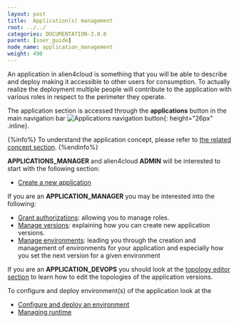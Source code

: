 ```yaml
---
layout: post
title:  Application(s) management
root: ../../
categories: DOCUMENTATION-3.0.0
parent: [user_guide]
node_name: application_management
weight: 490
---
```


An application in alien4cloud is something that you will be able to describe and deploy making it accessible to other users for consumption. To actually realize the deployment multiple people will contribute to the application with various roles in respect to the perimeter they operate.

The application section is accessed through the __applications__ button in the main navigation bar ![Applications navigation button](../../images/3.0.0/user_guide/applications/app_menu.png){: height="26px" .inline}.

{%info%}
To understand the application concept, please refer to [the related concept section](#/documentation/3.0.0/concepts/applications.html).
{%endinfo%}


__APPLICATIONS_MANAGER__ and alien4cloud __ADMIN__ will be interested to start with the following section:

* [Create a new application](#/documentation/3.0.0/user_guide/application_creation.html)

If you are an __APPLICATION_MANAGER__ you may be interested into the following:

* [Grant authorizations](#/documentation/3.0.0/user_guide/application_roles.html): allowing you to manage roles.
* [Manage versions](#/documentation/3.0.0/user_guide/application_versions.html): explaining how you can create new application versions.
* [Manage environments](#/documentation/3.0.0/user_guide/application_environments.html): leading you through the creation and management of environments for your application and especially how you set the next version for a given environment

If you are an __APPLICATION_DEVOPS__ you should look at the [topology editor section](#/documentation/3.0.0/user_guide/topology_editor.html) to learn how to edit the topologies of the application versions.

To configure and deploy environment(s) of the application look at the

* [Configure and deploy an environment](#/documentation/3.0.0/user_guide/application_deployment.html)
* [Managing runtime](#/documentation/3.0.0/user_guide/application_runtime.html)
